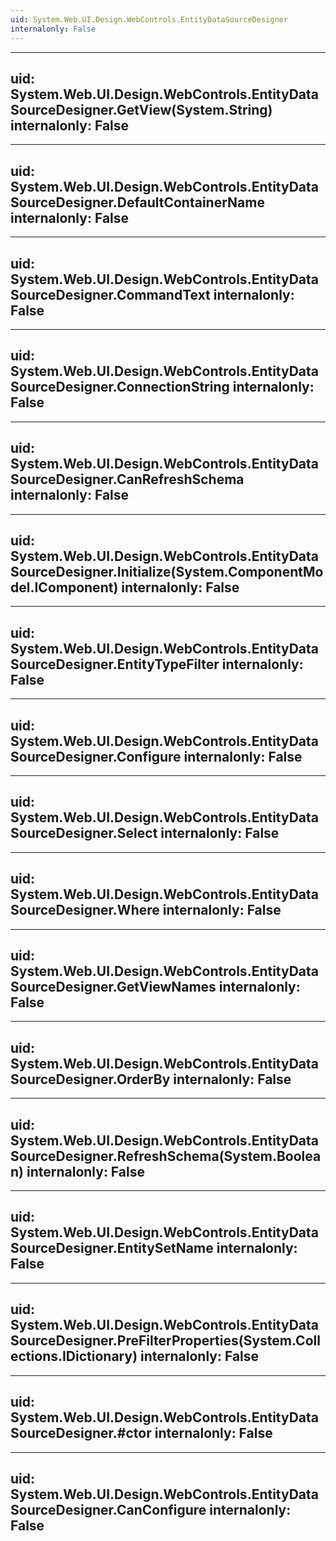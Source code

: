 ```yaml
---
uid: System.Web.UI.Design.WebControls.EntityDataSourceDesigner
internalonly: False
---
```


---
uid: System.Web.UI.Design.WebControls.EntityDataSourceDesigner.GetView(System.String)
internalonly: False
---

---
uid: System.Web.UI.Design.WebControls.EntityDataSourceDesigner.DefaultContainerName
internalonly: False
---

---
uid: System.Web.UI.Design.WebControls.EntityDataSourceDesigner.CommandText
internalonly: False
---

---
uid: System.Web.UI.Design.WebControls.EntityDataSourceDesigner.ConnectionString
internalonly: False
---

---
uid: System.Web.UI.Design.WebControls.EntityDataSourceDesigner.CanRefreshSchema
internalonly: False
---

---
uid: System.Web.UI.Design.WebControls.EntityDataSourceDesigner.Initialize(System.ComponentModel.IComponent)
internalonly: False
---

---
uid: System.Web.UI.Design.WebControls.EntityDataSourceDesigner.EntityTypeFilter
internalonly: False
---

---
uid: System.Web.UI.Design.WebControls.EntityDataSourceDesigner.Configure
internalonly: False
---

---
uid: System.Web.UI.Design.WebControls.EntityDataSourceDesigner.Select
internalonly: False
---

---
uid: System.Web.UI.Design.WebControls.EntityDataSourceDesigner.Where
internalonly: False
---

---
uid: System.Web.UI.Design.WebControls.EntityDataSourceDesigner.GetViewNames
internalonly: False
---

---
uid: System.Web.UI.Design.WebControls.EntityDataSourceDesigner.OrderBy
internalonly: False
---

---
uid: System.Web.UI.Design.WebControls.EntityDataSourceDesigner.RefreshSchema(System.Boolean)
internalonly: False
---

---
uid: System.Web.UI.Design.WebControls.EntityDataSourceDesigner.EntitySetName
internalonly: False
---

---
uid: System.Web.UI.Design.WebControls.EntityDataSourceDesigner.PreFilterProperties(System.Collections.IDictionary)
internalonly: False
---

---
uid: System.Web.UI.Design.WebControls.EntityDataSourceDesigner.#ctor
internalonly: False
---

---
uid: System.Web.UI.Design.WebControls.EntityDataSourceDesigner.CanConfigure
internalonly: False
---
